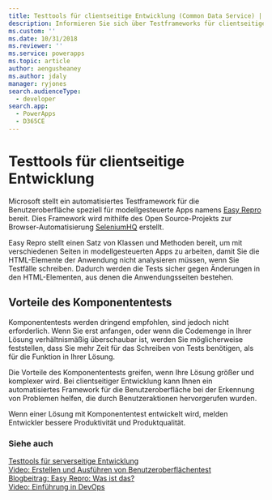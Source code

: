 ```yaml
---
title: Testtools für clientseitige Entwicklung (Common Data Service) | Microsoft Docs
description: Informieren Sie sich über Testframeworks für clientseitige Entwicklung.
ms.custom: ''
ms.date: 10/31/2018
ms.reviewer: ''
ms.service: powerapps
ms.topic: article
author: aengusheaney
ms.author: jdaly
manager: ryjones
search.audienceType:
  - developer
search.app:
  - PowerApps
  - D365CE
---
```

# <a name="testing-tools-for-client-side-development"></a>Testtools für clientseitige Entwicklung

Microsoft stellt ein automatisiertes Testframework für die Benutzeroberfläche speziell für modellgesteuerte Apps namens [Easy Repro](https://github.com/Microsoft/EasyRepro) bereit. Dies Framework wird mithilfe des Open Source-Projekts zur Browser-Automatisierung [SeleniumHQ](https://www.seleniumhq.org/) erstellt.

Easy Repro stellt einen Satz von Klassen und Methoden bereit, um mit verschiedenen Seiten in modellgesteuerten Apps zu arbeiten, damit Sie die HTML-Elemente der Anwendung nicht analysieren müssen, wenn Sie Testfälle schreiben. Dadurch werden die Tests sicher gegen Änderungen in den HTML-Elementen, aus denen die Anwendungsseiten bestehen.

## <a name="benefits-of-unit-testing"></a>Vorteile des Komponententests

Komponententests werden dringend empfohlen, sind jedoch nicht erforderlich. Wenn Sie erst anfangen, oder wenn die Codemenge in Ihrer Lösung verhältnismäßig überschaubar ist, werden Sie möglicherweise feststellen, dass Sie mehr Zeit für das Schreiben von Tests benötigen, als für die Funktion in Ihrer Lösung.

Die Vorteile des Komponententests greifen, wenn Ihre Lösung größer und komplexer wird. Bei clientseitiger Entwicklung kann Ihnen ein automatisiertes Framework für die Benutzeroberfläche bei der Erkennung von Problemen helfen, die durch Benutzeraktionen hervorgerufen wurden.  

Wenn einer Lösung mit Komponententest entwickelt wird, melden Entwickler bessere Produktivität und Produktqualität.

### <a name="see-also"></a>Siehe auch

[Testtools für serverseitige Entwicklung](../common-data-service/testing-tools-server.md)<br />
[Video: Erstellen und Ausführen von Benutzeroberflächentest](https://youtu.be/ryWgK34Akt0)<br />
[Blogbeitrag: Easy Repro: Was ist das?](http://www.itaintboring.com/dynamics-crm/easy-repro-what-is-it/)<br />
[Video: Einführung in DevOps](https://youtu.be/AorM792M8nY)
